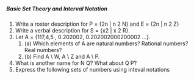 ##### Basic Set Theory and Interval Notation

1. Write a roster description for P = {2n | n 2 N} and E = {2n | n 2 Z}
2. Write a verbal description for S = {x2 | x 2 R}.
3. Let A = {117,4,5 , 0.202002, 0.202002000200002 ...}.
    1. (a) Which elements of A are natural numbers? Rational numbers? Real numbers?
    1. (b) Find A \ W, A \ Z and A \ P.
4. What is another name for N  Q? What about Q  P?
5. Express the following sets of numbers using inteval notations
